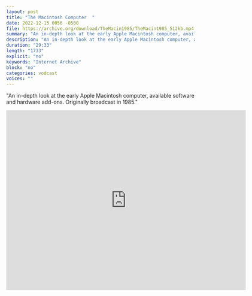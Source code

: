 ```yaml
---
layout: post
title: "The Macintosh Computer  "
date: 2022-12-15 0056 -0500
file: https://archive.org/download/TheMacin1985/TheMacin1985_512kb.mp4
summary: "An in-depth look at the early Apple Macintosh computer, available software and hardware add-ons. Originally broadcast in 1985."
description: "An in-depth look at the early Apple Macintosh computer, available software and hardware add-ons. Originally broadcast in 1985."
duration: "29:33"
length: "1733"
explicit: "no" 
keywords: "Internet Archive"
block: "no" 
categories: vodcast
voices: ""
---
```


"An in-depth look at the early Apple Macintosh computer, available software and hardware add-ons. Originally broadcast in 1985."

<iframe src="https://archive.org/embed/TheMacin1985" width="640" height="480" frameborder="0" webkitallowfullscreen="true" mozallowfullscreen="true" allowfullscreen></iframe>
